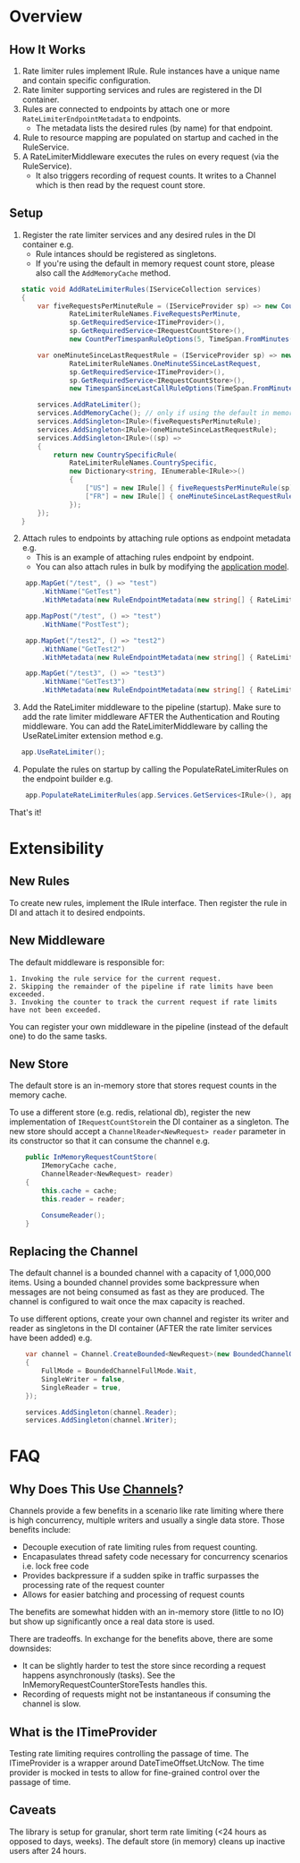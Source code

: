 # Overview

## How It Works
1. Rate limiter rules implement IRule. Rule instances have a unique name and contain specific configuration.
2. Rate limiter supporting services and rules are registered in the DI container.
3. Rules are connected to endpoints by attach one or more `RateLimiterEndpointMetadata` to endpoints. 
    - The metadata lists the desired rules (by name) for that endpoint.
4. Rule to resource mapping are populated on startup and cached in the RuleService.
5. A RateLimiterMiddleware executes the rules on every request (via the RuleService). 
    - It also triggers recording of request counts. It writes to a Channel which is then read by the request count store.

## Setup

1. Register the rate limiter services and any desired rules in the DI container e.g.
    - Rule intances should be registered as singletons. 
    - If you're using the default in memory request count store, please also call the `AddMemoryCache` method.
    
 ```c#
    static void AddRateLimiterRules(IServiceCollection services)
    {
        var fiveRequestsPerMinuteRule = (IServiceProvider sp) => new CountPerTimespanRule(
                RateLimiterRuleNames.FiveRequestsPerMinute,
                sp.GetRequiredService<ITimeProvider>(),
                sp.GetRequiredService<IRequestCountStore>(),
                new CountPerTimespanRuleOptions(5, TimeSpan.FromMinutes(1)));

        var oneMinuteSinceLastRequestRule = (IServiceProvider sp) => new TimespanSinceLastCallRule(
                RateLimiterRuleNames.OneMinuteSSinceLastRequest,
                sp.GetRequiredService<ITimeProvider>(),
                sp.GetRequiredService<IRequestCountStore>(),
                new TimespanSinceLastCallRuleOptions(TimeSpan.FromMinutes(1)));

        services.AddRateLimiter();
        services.AddMemoryCache(); // only if using the default in memory store
        services.AddSingleton<IRule>(fiveRequestsPerMinuteRule);
        services.AddSingleton<IRule>(oneMinuteSinceLastRequestRule);
        services.AddSingleton<IRule>((sp) =>
        {
            return new CountrySpecificRule(
                RateLimiterRuleNames.CountrySpecific,
                new Dictionary<string, IEnumerable<IRule>>()
                {
                    ["US"] = new IRule[] { fiveRequestsPerMinuteRule(sp) },
                    ["FR"] = new IRule[] { oneMinuteSinceLastRequestRule(sp) }
                });
        });
    }
 ``` 

2. Attach rules to endpoints by attaching rule options as endpoint metadata e.g.
    - This is an example of attaching rules endpoint by endpoint. 
    - You can also attach rules in bulk by modifying the [application model](https://learn.microsoft.com/en-us/aspnet/core/mvc/controllers/application-model?view=aspnetcore-8.0).

```c#
    app.MapGet("/test", () => "test")
        .WithName("GetTest")
        .WithMetadata(new RuleEndpointMetadata(new string[] { RateLimiterRuleNames.FiveRequestsPerMinute }));

    app.MapPost("/test", () => "test")
        .WithName("PostTest");

    app.MapGet("/test2", () => "test2")
        .WithName("GetTest2")
        .WithMetadata(new RuleEndpointMetadata(new string[] { RateLimiterRuleNames.OneMinuteSSinceLastRequest }));

    app.MapGet("/test3", () => "test3")
        .WithName("GetTest3")
        .WithMetadata(new RuleEndpointMetadata(new string[] { RateLimiterRuleNames.CountrySpecific }));
 ```


 3. Add the RateLimiter middleware to the pipeline (startup). Make sure to add the rate limiter middleware AFTER 
the Authentication and Routing middleware. You can add the RateLimiterMiddleware by calling the UseRateLimiter extension method e.g. 
    
 ```c#
    app.UseRateLimiter();
```

4. Populate the rules on startup by calling the PopulateRateLimiterRules on the endpoint builder e.g.

```c#
    app.PopulateRateLimiterRules(app.Services.GetServices<IRule>(), app.Services.GetRequiredService<IRuleService>());
```

 That's it!

# Extensibility

## New Rules

To create new rules, implement the IRule interface. Then register the rule in DI and attach it to desired endpoints.

## New Middleware

The default middleware is responsible for:
    
    1. Invoking the rule service for the current request.
    2. Skipping the remainder of the pipeline if rate limits have been exceeded.
    3. Invoking the counter to track the current request if rate limits have not been exceeded.

You can register your own middleware in the pipeline (instead of the default one) to do the same tasks.


## New Store

The default store is an in-memory store that stores request counts in the memory cache.

To use a different store (e.g. redis, relational db), register the new implementation of `IRequestCountStore`in the DI container
as a singleton. The new store should accept a `ChannelReader<NewRequest> reader` parameter in its constructor so that it 
can consume the channel e.g.

```c#
    public InMemoryRequestCountStore(
        IMemoryCache cache,
        ChannelReader<NewRequest> reader)
    {
        this.cache = cache;
        this.reader = reader;

        ConsumeReader();
    }
```

## Replacing the Channel

The default channel is a bounded channel with a capacity of 1,000,000 items. Using a bounded channel provides some
backpressure when messages are not being consumed as fast as they are produced. The channel is configured
to wait once the max capacity is reached.

To use different options, create your own channel and register its writer and reader as singletons in the DI container (AFTER the rate limiter services have been added) e.g.

```c#
    var channel = Channel.CreateBounded<NewRequest>(new BoundedChannelOptions(1000000)
    {
        FullMode = BoundedChannelFullMode.Wait,
        SingleWriter = false,
        SingleReader = true,
    });

    services.AddSingleton(channel.Reader);
    services.AddSingleton(channel.Writer);
```

# FAQ

## Why Does This Use [Channels](https://learn.microsoft.com/en-us/dotnet/core/extensions/channels)?

Channels provide a few benefits in a scenario like rate limiting where there is high concurrency, multiple writers and 
usually a single data store. Those benefits include:

- Decouple execution of rate limiting rules from request counting.
- Encapasulates thread safety code  necessary for concurrency scenarios i.e. lock free code
- Provides backpressure if a sudden spike in traffic surpasses the processing rate of the request counter
- Allows for easier batching and processing of request counts

The benefits are somewhat hidden with an in-memory store (little to no IO) but show up significantly once a real data store is used.

There are tradeoffs. In exchange for the benefits above, there are some downsides:

- It can be slightly harder to test the store since recording a request happens asynchronously (tasks). See
the InMemoryRequestCounterStoreTests handles this.
- Recording of requests might not be instantaneous if consuming the channel is slow.

## What is the ITimeProvider

Testing rate limiting requires controlling the passage of time. The ITimeProvider is a wrapper around DateTimeOffset.UtcNow. The time provider
is mocked in tests to allow for fine-grained control over the passage of time.

## Caveats

The library is setup for granular, short term rate limiting (<24 hours as opposed to days, weeks). The default store (in memory) cleans up inactive users
after 24 hours. 

